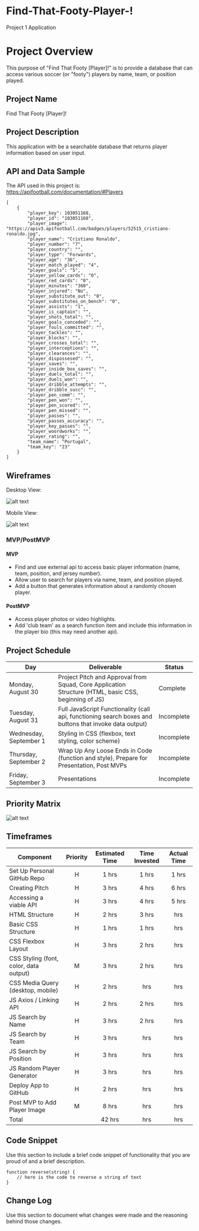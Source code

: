 # Find-That-Footy-Player-!
Project 1 Application

# Project Overview
This purpose of "Find That Footy [Player]!" is to provide a database that can access various soccer (or "footy") players by name, team, or position played. 

## Project Name
Find That Footy [Player]!

## Project Description
This application with be a searchable database that returns player information based on user input.

## API and Data Sample
The API used in this project is:
https://apifootball.com/documentation/#Players

```
[
    {
        "player_key": 103051168,
        "player_id": "103051168",
        "player_image": "https://apiv3.apifootball.com/badges/players/52515_cristiano-ronaldo.jpg",
        "player_name": "Cristiano Ronaldo",
        "player_number": "7",
        "player_country": "",
        "player_type": "Forwards",
        "player_age": "36",
        "player_match_played": "4",
        "player_goals": "5",
        "player_yellow_cards": "0",
        "player_red_cards": "0",
        "player_minutes": "360",
        "player_injured": "No",
        "player_substitute_out": "0",
        "player_substitutes_on_bench": "0",
        "player_assists": "1",
        "player_is_captain": "",
        "player_shots_total": "",
        "player_goals_conceded": "",
        "player_fouls_committed": "",
        "player_tackles": "",
        "player_blocks": "",
        "player_crosses_total": "",
        "player_interceptions": "",
        "player_clearances": "",
        "player_dispossesed": "",
        "player_saves": "",
        "player_inside_box_saves": "",
        "player_duels_total": "",
        "player_duels_won": "",
        "player_dribble_attempts": "",
        "player_dribble_succ": "",
        "player_pen_comm": "",
        "player_pen_won": "",
        "player_pen_scored": "",
        "player_pen_missed": "",
        "player_passes": "",
        "player_passes_accuracy": "",
        "player_key_passes": "",
        "player_woordworks": "",
        "player_rating": "",
        "team_name": "Portugal",
        "team_key": "23"
    }
]
```

## Wireframes
Desktop View:

![alt text](https://res.cloudinary.com/dyyjvyqtn/image/upload/v1630266465/P1_DesktopWireframe_sf6ohi.png)

Mobile View:

![alt text](https://res.cloudinary.com/dyyjvyqtn/image/upload/v1630266478/P1_Mobile_Wireframe_dsvntc.png)

### MVP/PostMVP
#### MVP 
- Find and use external api to access basic player information (name, team, position, and jersey number).
- Allow user to search for players via name, team, and position played.
- Add a button that generates information about a randomly chosen player.
#### PostMVP  
- Access player photos or video highlights.
- Add 'club team' as a search function item and include this information in the player bio (this may need another api).

## Project Schedule
|  Day | Deliverable | Status
|---|---| ---|
|Monday, August 30| Project Pitch and Approval from Squad, Core Application Structure (HTML, basic CSS, beginning of JS) | Complete
|Tuesday, August 31| Full JavaScript Functionality (call api, functioning search boxes and buttons that invoke data output) | Incomplete
|Wednesday, September 1| Styling in CSS (flexbox, text styling, color scheme) | Incomplete
|Thursday, September 2| Wrap Up Any Loose Ends in Code (function and style), Prepare for Presentation, Post MVPs | Incomplete
|Friday, September 3| Presentations  | Incomplete

## Priority Matrix

![alt text](https://res.cloudinary.com/dyyjvyqtn/image/upload/v1630272137/P1_PriorityMatrix_libnfw.png)

## Timeframes

| Component | Priority | Estimated Time | Time Invested | Actual Time |
| --- | :---: |  :---: | :---: | :---: |
| Set Up Personal GitHub Repo | H | 1 hrs| 1 hrs | 1 hrs |
| Creating Pitch | H | 3 hrs| 4 hrs | 6 hrs |
| Accessing a viable API | H | 3 hrs| 4 hrs | 5 hrs |
| HTML Structure | H | 2 hrs | 3 hrs | hrs |
| Basic CSS Structure | H | 1 hrs | 1 hrs | hrs |
| CSS Flexbox Layout | H | 3 hrs | 2 hrs | hrs |
| CSS Styling (font, color, data output) | M | 3 hrs | 2 hrs | hrs |
| CSS Media Query (desktop, mobile) | H | 2 hrs | hrs | hrs |
| JS Axios / Linking API | H | 2 hrs | 2 hrs | hrs |
| JS Search by Name | H | 3 hrs | 2 hrs | hrs |
| JS Search by Team | H | 3 hrs | hrs | hrs |
| JS Search by Position | H | 3 hrs | hrs | hrs |
| JS Random Player Generator | H | 3 hrs | hrs | hrs |
| Deploy App to GitHub | H | 2 hrs | hrs | hrs |
| Post MVP to Add Player Image | M | 8 hrs | hrs | hrs |
| Total |  | 42 hrs| hrs | hrs |

## Code Snippet

Use this section to include a brief code snippet of functionality that you are proud of and a brief description.  

```
function reverse(string) {
	// here is the code to reverse a string of text
}
```

## Change Log
 Use this section to document what changes were made and the reasoning behind those changes.  
